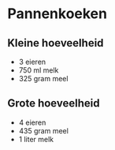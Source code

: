 # Pannenkoeken
## Kleine hoeveelheid
- 3 eieren
- 750 ml melk
- 325 gram meel
 
## Grote hoeveelheid
- 4 eieren
- 435 gram meel
- 1 liter melk


